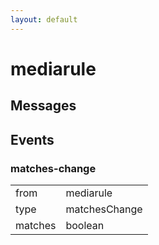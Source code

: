 ```yaml
---
layout: default
---
```


# mediarule #

## Messages ##

## Events ##

### matches-change ###

<table>

<tr>
<td>from</td>
<td>mediarule</td>
</tr>

<tr>
<td>type</td>
<td>matchesChange</td>
</tr>

<tr>
<td>matches</td>
<td>boolean</td>
</tr>

</table>
